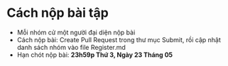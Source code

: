 # Cách nộp bài tập
<ul>
  <li> Mỗi nhóm cử một người đại diện nộp bài</li>
  <li> Cách nộp bài: Create Pull Request trong thư mục Submit, rồi cập nhật danh sách nhóm vào file Register.md </li>
  <li>Hạn chót nộp bài: <strong>23h59p Thứ 3, Ngày 23 Tháng 05 </strong>  </li>
</ul>
